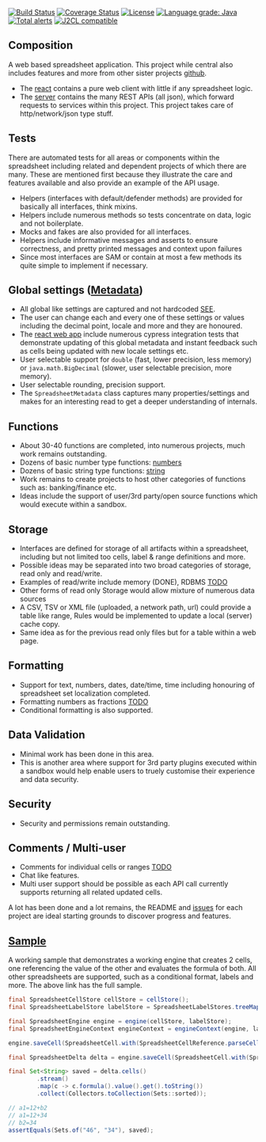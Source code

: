 [![Build Status](https://github.com/mP1/walkingkooka-spreadsheet/actions/workflows/build.yaml/badge.svg)](https://github.com/mP1/walkingkooka-spreadsheet/actions/workflows/build.yaml/badge.svg)
[![Coverage Status](https://coveralls.io/repos/github/mP1/walkingkooka-spreadsheet/badge.svg?branch=master)](https://coveralls.io/repos/github/mP1/walkingkooka-spreadsheet?branch=master)
[![License](https://img.shields.io/badge/License-Apache%202.0-blue.svg)](https://opensource.org/licenses/Apache-2.0)
[![Language grade: Java](https://img.shields.io/lgtm/grade/java/g/mP1/walkingkooka-spreadsheet.svg?logo=lgtm&logoWidth=18)](https://lgtm.com/projects/g/mP1/walkingkooka-spreadsheet/context:java)
[![Total alerts](https://img.shields.io/lgtm/alerts/g/mP1/walkingkooka-spreadsheet.svg?logo=lgtm&logoWidth=18)](https://lgtm.com/projects/g/mP1/walkingkooka-spreadsheet/alerts/)
[![J2CL compatible](https://img.shields.io/badge/J2CL-compatible-brightgreen.svg)](https://github.com/mP1/j2cl-central)

## Composition

A web based spreadsheet application. This project while central also includes features and more from other sister
projects [github](https://github.com/mP1).

- The [react](https://github.com/mP1/walkingkooka-spreadsheet-react) contains a pure web client with little if any
  spreadsheet logic.
- The [server](https://github.com/mP1/walkingkooka-spreadsheet-server) contains the many REST APIs (all json), which
  forward requests to services within this project. This project takes care of http/network/json type stuff.



## Tests

There are automated tests for all areas or components within the spreadsheet including related and dependent projects of
which there are many. These are mentioned first because they illustrate the care and features available and also provide
an example of the API usage.

- Helpers (interfaces with default/defender methods) are provided for basically all interfaces, think mixins.
- Helpers include numerous methods so tests concentrate on data, logic and not boilerplate.
- Mocks and fakes are also provided for all interfaces.
- Helpers include informative messages and asserts to ensure correctness, and pretty printed messages and context upon
  failures
- Since most interfaces are SAM or contain at most a few methods its quite simple to implement if necessary.

## Global settings ([Metadata](https://github.com/mP1/walkingkooka-spreadsheet/blob/master/src/main/java/walkingkooka/spreadsheet/meta/SpreadsheetMetadata.java))

- All global like settings are captured and not hardcoded [SEE](https://github.com/mP1/walkingkooka-spreadsheet/blob/master/src/main/java/walkingkooka/spreadsheet/meta/SpreadsheetMetadata.java).
- The user can change each and every one of these settings or values including the decimal point, locale and more and
  they are honoured.
- The [react web app](https://github.com/mP1/walkingkooka-spreadsheet-react) include numerous cypress integration tests
  that demonstrate updating of this global metadata and instant feedback such as cells being updated with new locale
  settings etc.
- User selectable support for `double` (fast, lower precision, less memory) or `java.math.BigDecimal` (slower, user
  selectable precision, more memory).
- User selectable rounding, precision support.
- The `SpreadsheetMetadata` class captures many properties/settings and makes for an interesting read to get a deeper understanding of internals.



## Functions

- About 30-40 functions are completed, into numerous projects, much work remains outstanding.
- Dozens of basic number type functions: [numbers](https://github.com/mP1/walkingkooka-tree-expression-function-number)
- Dozens of basic string type functions: [string](https://github.com/mP1/walkingkooka-tree-expression-function-string)
- Work remains to create projects to host other categories of functions such as: banking/finance etc.
- Ideas include the support of user/3rd party/open source functions which would execute within a sandbox.



## Storage

- Interfaces are defined for storage of all artifacts within a spreadsheet, including but not limited too cells, label &
  range definitions and more.
- Possible ideas may be separated into two broad categories of storage, read only and read/write.
- Examples of read/write include memory (DONE),
  RDBMS [TODO](https://github.com/mP1/walkingkooka-spreadsheet/issues/1291)
- Other forms of read only Storage would allow mixture of numerous data sources
- A CSV, TSV or XML file (uploaded, a network path, url) could provide a table like range, Rules would be implemented to
  update a local (server) cache copy.
- Same idea as for the previous read only files but for a table within a web page.



## Formatting

- Support for text, numbers, dates, date/time, time including honouring of spreadsheet set localization completed.
- Formatting numbers as fractions [TODO](https://github.com/mP1/walkingkooka-spreadsheet/issues/341)
- Conditional formatting is also supported.



## Data Validation

- Minimal work has been done in this area.
- This is another area where support for 3rd party plugins executed within a sandbox would help enable users to truely
  customise their experience and data security.



## Security

- Security and permissions remain outstanding.



## Comments / Multi-user

- Comments for individual cells or ranges [TODO](https://github.com/mP1/walkingkooka-spreadsheet/issues/352)
- Chat like features.
- Multi user support should be possible as each API call currently supports returning all related updated cells.



A lot has been done and a lot remains, the README and [issues](https://github.com/mP1/walkingkooka-spreadsheet/issues/) for each project are ideal starting grounds to discover progress and features.



## [Sample](https://github.com/mP1/walkingkooka-spreadsheet/blob/master/src/test/java/walkingkooka/spreadsheet/sample/Sample.java)

A working sample that demonstrates a working engine that creates 2 cells, one referencing the value of the other and
evaluates the formula of both. All other spreadsheets are supported, such as a conditional format, labels and more. The
above link has the full sample.

```java
final SpreadsheetCellStore cellStore = cellStore();
final SpreadsheetLabelStore labelStore = SpreadsheetLabelStores.treeMap();

final SpreadsheetEngine engine = engine(cellStore, labelStore);
final SpreadsheetEngineContext engineContext = engineContext(engine, labelStore);

engine.saveCell(SpreadsheetCell.with(SpreadsheetCellReference.parseCellReference("A1"), SpreadsheetFormula.with("12+B2")), engineContext);

final SpreadsheetDelta delta = engine.saveCell(SpreadsheetCell.with(SpreadsheetCellReference.parseCellReference("B2"), SpreadsheetFormula.with("34")), engineContext);

final Set<String> saved = delta.cells()
        .stream()
        .map(c -> c.formula().value().get().toString())
        .collect(Collectors.toCollection(Sets::sorted));

// a1=12+b2
// a1=12+34
// b2=34
assertEquals(Sets.of("46", "34"), saved);
```


 